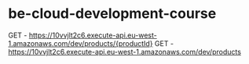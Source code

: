 # be-cloud-development-course

GET - https://10vvjlt2c6.execute-api.eu-west-1.amazonaws.com/dev/products/{productId}
GET - https://10vvjlt2c6.execute-api.eu-west-1.amazonaws.com/dev/products
